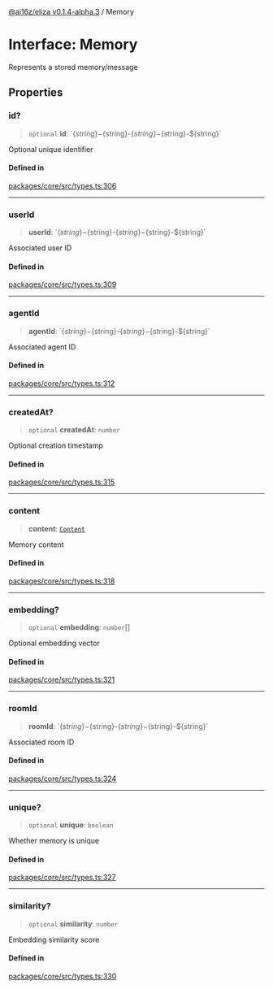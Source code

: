 [@ai16z/eliza v0.1.4-alpha.3](../index.md) / Memory

# Interface: Memory

Represents a stored memory/message

## Properties

### id?

> `optional` **id**: \`$\{string\}-$\{string\}-$\{string\}-$\{string\}-$\{string\}\`

Optional unique identifier

#### Defined in

[packages/core/src/types.ts:306](https://github.com/ai16z/eliza/blob/main/packages/core/src/types.ts#L306)

---

### userId

> **userId**: \`$\{string\}-$\{string\}-$\{string\}-$\{string\}-$\{string\}\`

Associated user ID

#### Defined in

[packages/core/src/types.ts:309](https://github.com/ai16z/eliza/blob/main/packages/core/src/types.ts#L309)

---

### agentId

> **agentId**: \`$\{string\}-$\{string\}-$\{string\}-$\{string\}-$\{string\}\`

Associated agent ID

#### Defined in

[packages/core/src/types.ts:312](https://github.com/ai16z/eliza/blob/main/packages/core/src/types.ts#L312)

---

### createdAt?

> `optional` **createdAt**: `number`

Optional creation timestamp

#### Defined in

[packages/core/src/types.ts:315](https://github.com/ai16z/eliza/blob/main/packages/core/src/types.ts#L315)

---

### content

> **content**: [`Content`](Content.md)

Memory content

#### Defined in

[packages/core/src/types.ts:318](https://github.com/ai16z/eliza/blob/main/packages/core/src/types.ts#L318)

---

### embedding?

> `optional` **embedding**: `number`[]

Optional embedding vector

#### Defined in

[packages/core/src/types.ts:321](https://github.com/ai16z/eliza/blob/main/packages/core/src/types.ts#L321)

---

### roomId

> **roomId**: \`$\{string\}-$\{string\}-$\{string\}-$\{string\}-$\{string\}\`

Associated room ID

#### Defined in

[packages/core/src/types.ts:324](https://github.com/ai16z/eliza/blob/main/packages/core/src/types.ts#L324)

---

### unique?

> `optional` **unique**: `boolean`

Whether memory is unique

#### Defined in

[packages/core/src/types.ts:327](https://github.com/ai16z/eliza/blob/main/packages/core/src/types.ts#L327)

---

### similarity?

> `optional` **similarity**: `number`

Embedding similarity score

#### Defined in

[packages/core/src/types.ts:330](https://github.com/ai16z/eliza/blob/main/packages/core/src/types.ts#L330)
